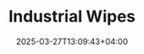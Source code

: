 ---
type: product
layout: product
date: 2025-03-27T13:09:43+04:00
sitemap:
  priority: 1
  changefreq: "weekly"

# SEO metadata
seoTitleSuffix: "Heavy-Duty Shop Towels Near Me"
seoDescription: >-
  Mississippi’s best Industrial Wipes from Nutcracker Pro. 1050 durable, lint-free wipes per roll for auto shops and dealerships. Fast shipping, budget-friendly!

# Page content
title: "**Industrial Wipes**"
titlePrefix: "Mississippi Garage Essentials"
description: >-
  Industrial Wipes bring Mississippi mechanics 1050 tough, lint-free wipes per roll. Perfect for oil, grease, and solvents. Save 40% over rental towels with bulk rolls!

# price section
priceSection:
  title: "Unbeatable price"

# benefitsContent
benefitsImages:
  - image: "/images/wipes/product-main.jpg"
    alt: "Industrial Wipes for Mississippi Auto Shops"

# benefitsContent
benefitsBlocks:
  - title: "Auto Shop Must-Have"
    text: >-
      Industrial Wipes clean oil and grease fast for Mississippi auto shops. 1050 wipes per roll keep dealerships and service centers ready for any mess.
  - title: "Tough and Soaky"
    text: >-
      These wipes hold strong and soak up spills quick. Mississippi mechanics trust them for heavy-duty cleaning without tearing or mess.
  - title: "Works with Solvents"
    text: >-
      Use with most shop solvents for tools and surfaces. Mississippi garages love these versatile wipes for all kinds of cleanup jobs.
  - title: "Big Savings in Mississippi"
    text: >-
      1050 wipes per roll beat rental costs by 40%. Mississippi service centers stock up cheap and keep a steady supply without breaking the bank.
  - title: "No Lint Left Behind"
    text: >-
      Low-lint wipes leave surfaces spotless. Mississippi techs use them on windshields and parts for a clean, professional finish every time.
  - title: "Easy Grab and Go"
    text: >-
      Fits Tork dispensers for quick, one-handed use. Mississippi shops cut waste and keep work moving with these smart rolls.
  - title: "Fast Shipping to Mississippi"
    text: >-
      Get these wipes delivered fast to Mississippi garages. Perfect for busy service bays needing reliable, bulk shop supplies on time.
  - title: "Heavy-Duty Pro Gear"
    text: >-
      Built for Mississippi mechanics, these wipes tackle tough grime and fluids. A top pick for automotive workshop equipment.
  - title: "Mississippi Shop Winner"
    text: >-
      Mississippi dealerships save big with these durable wipes. Wholesale value keeps daily garage cleaning simple and cost-effective.

# gallery section
gallery:
  id: "product-gallery"
  items:
    - image: "images/wipes/gallery-4.jpg"
      alt: "Industrial wipes effectively cleaning greasy automotive parts"
    - image: "images/wipes/gallery-5.jpg"
      alt: "Heavy-duty shop wipes in Tork floor dispenser for easy access"
    - image: "images/wipes/gallery-6.jpg"
      alt: "Industrial wipes demonstrating superior absorption of automotive fluids"

# testimonials section
testimonials:
  title: "# Customer reviews"
  items:
    - name: "Caleb"
      text: >-
        These wipes are ace in my auto shop. Grease wipes off easy, no rips, and the roll lasts ages. Beats rental towels by a mile!
    - name: "Darla"
      text: >-
        My Mississippi crew loves these. Soaks up oil quick, stays strong, and the price is sweet. Fast shipping keeps us set too.
    - name: "Evan"
      text: >-
        Best wipes for my Mississippi garage. One roll does tons of jobs, no lint, and they’re tough. Worth it for any mechanic.
    - name: "Faye"
      text: >-
        These save my dealership daily. Grime’s gone fast, no mess, and bulk’s cheap. Keeps my techs happy and rolling!
    - name: "Greg"
      text: >-
        I’m a Mississippi tech—these wipes rock. Handle grease and solvents, no shredding. Bulk deal’s a budget win for sure.
    - name: "Hazel"
      text: >-
        Perfect for our service bay. Wipes up spills quick, holds up, and ships fast. A total game-changer for us!
    - name: "Ike"
      text: >-
        These rule in my auto shop. Oil’s no match, they’re sturdy, and the roll’s a steal. Solid pick for any garage.
    - name: "Jody"
      text: >-
        My crew digs these wipes. Clean fast, no lint, and bulk saves cash. Keeps our shop humming smooth!
    - name: "Kurt"
      text: >-
        Mechanics need these. Soak up everything, don’t tear, and shipping’s quick. Best shop towels I’ve used.

# FAQ section
faq:
  titleColored: "F.A.Q."
  questions:
    - question: "How tough are these wipes?"
      answer: >-
        Industrial Wipes are built for Mississippi auto shops. They stay strong wet or dry, scrubbing tools and parts without falling apart.
    - question: "Work with solvents?"
      answer: >-
        Yep, they handle most shop solvents like degreasers. Mississippi garages use them for all kinds of tough cleaning jobs.
    - question: "How many wipes per roll?"
      answer: >-
        1050 wipes per roll—plenty for Mississippi service centers. Big rolls mean less restocking and more value for heavy use.
    - question: "Safe for delicate surfaces?"
      answer: >-
        Sure are. Low-lint design works on windshields and parts. Mississippi techs get a clean finish with no residue left.
    - question: "What dispenser fits these?"
      answer: >-
        They fit Tork floor dispensers—common in Mississippi shops. Easy tear-off cuts waste and speeds up work for busy crews.
    - question: "Shipping to Mississippi fast?"
      answer: >-
        Real quick. Mississippi auto shops get these wipes fast, keeping stock ready for daily spills and big jobs.

---
